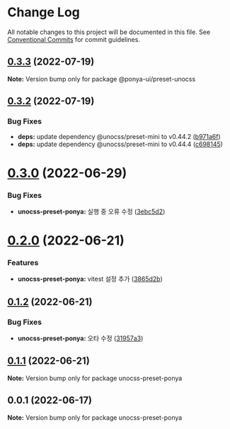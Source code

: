 # Change Log

All notable changes to this project will be documented in this file.
See [Conventional Commits](https://conventionalcommits.org) for commit guidelines.

## [0.3.3](https://github.com/dungsil/ponya/compare/v0.3.2...v0.3.3) (2022-07-19)

**Note:** Version bump only for package @ponya-ui/preset-unocss

## [0.3.2](https://github.com/dungsil/ponya/compare/v0.3.1...v0.3.2) (2022-07-19)

### Bug Fixes

* **deps:** update dependency @unocss/preset-mini to v0.44.2 ([b971a6f](https://github.com/dungsil/ponya/commit/b971a6f6bfa308436e12ac691c6ac214c3971f0a))
* **deps:** update dependency @unocss/preset-mini to v0.44.4 ([c698145](https://github.com/dungsil/ponya/commit/c6981450910deeaae30dc3c1c3a2a25eac1cdfab))

# [0.3.0](https://github.com/dungsil/ponya/compare/v0.2.0...v0.3.0) (2022-06-29)

### Bug Fixes

* **unocss-preset-ponya:** 실행 중 오류 수정 ([3ebc5d2](https://github.com/dungsil/ponya/commit/3ebc5d26e8aea1295bd7a571ab3f28f1644c7eb8))

# [0.2.0](https://github.com/dungsil/ponya/compare/v0.1.2...v0.2.0) (2022-06-21)

### Features

* **unocss-preset-ponya:** vitest 설정 추가 ([3865d2b](https://github.com/dungsil/ponya/commit/3865d2b52fa1dd145bc08abd03e261767f58ee6f))

## [0.1.2](https://github.com/dungsil/ponya/compare/v0.1.1...v0.1.2) (2022-06-21)

### Bug Fixes

* **unocss-preset-ponya:** 오타 수정 ([31957a3](https://github.com/dungsil/ponya/commit/31957a3632d7fc60286c67fdc76231f6913eb6e0))

## [0.1.1](https://github.com/dungsil/ponya/compare/v0.1.0...v0.1.1) (2022-06-21)

**Note:** Version bump only for package unocss-preset-ponya

## 0.0.1 (2022-06-17)

**Note:** Version bump only for package unocss-preset-ponya
